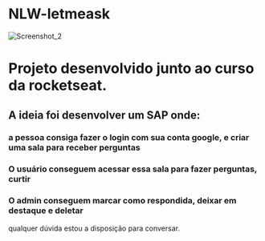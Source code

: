 # NLW-letmeask


![Screenshot_2](https://user-images.githubusercontent.com/44383217/182258661-bba71199-c69e-4bda-b1c1-400252fc3133.png)



<h1>Projeto desenvolvido junto ao curso da rocketseat.</h1>

<h2>A ideia foi desenvolver um SAP onde:</h2>

<h3>a pessoa consiga fazer o login com sua conta google, e criar uma sala para receber perguntas</h3>

<h3>O usuário conseguem acessar essa sala para fazer perguntas, curtir</h3>

<h3>O admin conseguem marcar como respondida, deixar em destaque e deletar</h3>


qualquer dúvida estou a disposição para conversar.




